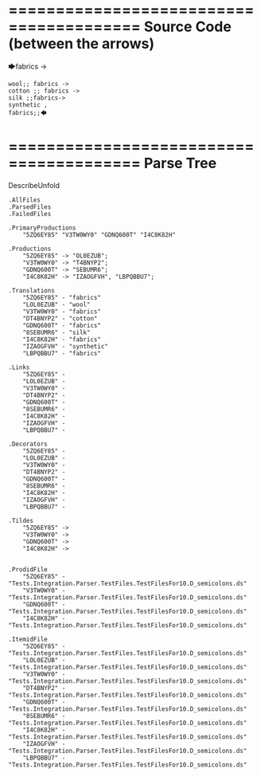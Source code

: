 ========================================
Source Code (between the arrows)
========================================

🡆fabrics ->

	wool;; fabrics ->
	cotton ;; fabrics ->
	silk ;;fabrics->
	synthetic ,
	fabrics;;🡄

========================================
Parse Tree
========================================
DescribeUnfold

    .AllFiles
    .ParsedFiles
    .FailedFiles

    .PrimaryProductions
        "5ZQ6EY85" "V3TW0WY0" "GDNQ600T" "I4C8K82H" 

    .Productions
        "5ZQ6EY85" -> "OL0EZUB";
        "V3TW0WY0" -> "T4BNYP2";
        "GDNQ600T" -> "SEBUMR6";
        "I4C8K82H" -> "IZAOGFVH", "LBPQBBU7";

    .Translations
        "5ZQ6EY85" - "fabrics"
        "LOL0EZUB" - "wool"
        "V3TW0WY0" - "fabrics"
        "DT4BNYP2" - "cotton"
        "GDNQ600T" - "fabrics"
        "8SEBUMR6" - "silk"
        "I4C8K82H" - "fabrics"
        "IZAOGFVH" - "synthetic"
        "LBPQBBU7" - "fabrics"

    .Links
        "5ZQ6EY85" - 
        "LOL0EZUB" - 
        "V3TW0WY0" - 
        "DT4BNYP2" - 
        "GDNQ600T" - 
        "8SEBUMR6" - 
        "I4C8K82H" - 
        "IZAOGFVH" - 
        "LBPQBBU7" - 

    .Decorators
        "5ZQ6EY85" - 
        "LOL0EZUB" - 
        "V3TW0WY0" - 
        "DT4BNYP2" - 
        "GDNQ600T" - 
        "8SEBUMR6" - 
        "I4C8K82H" - 
        "IZAOGFVH" - 
        "LBPQBBU7" - 

    .Tildes
        "5ZQ6EY85" -> 
        "V3TW0WY0" -> 
        "GDNQ600T" -> 
        "I4C8K82H" -> 


    .ProdidFile
        "5ZQ6EY85" - "Tests.Integration.Parser.TestFiles.TestFilesFor10.D_semicolons.ds"
        "V3TW0WY0" - "Tests.Integration.Parser.TestFiles.TestFilesFor10.D_semicolons.ds"
        "GDNQ600T" - "Tests.Integration.Parser.TestFiles.TestFilesFor10.D_semicolons.ds"
        "I4C8K82H" - "Tests.Integration.Parser.TestFiles.TestFilesFor10.D_semicolons.ds"

    .ItemidFile
        "5ZQ6EY85" - "Tests.Integration.Parser.TestFiles.TestFilesFor10.D_semicolons.ds"
        "LOL0EZUB" - "Tests.Integration.Parser.TestFiles.TestFilesFor10.D_semicolons.ds"
        "V3TW0WY0" - "Tests.Integration.Parser.TestFiles.TestFilesFor10.D_semicolons.ds"
        "DT4BNYP2" - "Tests.Integration.Parser.TestFiles.TestFilesFor10.D_semicolons.ds"
        "GDNQ600T" - "Tests.Integration.Parser.TestFiles.TestFilesFor10.D_semicolons.ds"
        "8SEBUMR6" - "Tests.Integration.Parser.TestFiles.TestFilesFor10.D_semicolons.ds"
        "I4C8K82H" - "Tests.Integration.Parser.TestFiles.TestFilesFor10.D_semicolons.ds"
        "IZAOGFVH" - "Tests.Integration.Parser.TestFiles.TestFilesFor10.D_semicolons.ds"
        "LBPQBBU7" - "Tests.Integration.Parser.TestFiles.TestFilesFor10.D_semicolons.ds"


